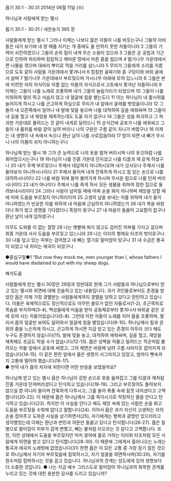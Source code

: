 욥기 30:1 - 30:31 
2014년 06월 11일 (수)

하나님과 사람에게 받는 멸시



욥기 30:1 - 30:31 / 새찬송가 365 장


사람들에게 받는 멸시 
1 그러나 이제는 나보다 젊은 자들이 나를 비웃는구나 그들의 아비들은 내가 보기에 내 양 떼를 지키는 개 중에도 둘 만하지 못한 자들이니라 2 그들의 기력이 쇠잔하였으니 그들의 손의 힘이 내게 무슨 소용이 있으랴 3 그들은 곧 궁핍과 기근으로 인하여 파리하며 캄캄하고 메마른 땅에서 마른 흙을 씹으며 4 떨기나무 가운데에서 짠 나물을 꺾으며 대싸리 뿌리로 먹을 거리를 삼느니라 5 무리가 그들에게 소리를 지름으로 도둑 같이 사람들 가운데에서 쫓겨나서 6 침침한 골짜기와 흙 구덩이와 바위 굴에서 살며 7 떨기나무 가운데에서 부르짖으며 가시나무 아래에 모여 있느니라 8 그들은 본래 미련한 자의 자식이요 이름 없는 자들의 자식으로서 고토에서 쫓겨난 자들이니라 9 이제는 그들이 나를 노래로 조롱하며 내가 그들의 놀림거리가 되었으며 10 그들이 나를 미워하여 멀리 하고 서슴지 않고 내 얼굴에 침을 뱉는도다 11 이는 하나님이 내 활시위를 늘어지게 하시고 나를 곤고하게 하심으로 무리가 내 앞에서 굴레를 벗었음이니라 12 그들이 내 오른쪽에서 일어나 내 발에 덫을 놓으며 나를 대적하여 길을 에워싸며 13 그들이 내 길을 헐고 내 재앙을 재촉하는데도 도울 자가 없구나 14 그들은 성을 파괴하고 그 파괴한 가운데로 몰려드는 것 같이 내게로 달려드니 15 순식간에 공포가 나를 에워싸고 그들이 내 품위를 바람 같이 날려 버리니 나의 구원은 구름 같이 지나가 버렸구나 16 이제는 내 생명이 내 속에서 녹으니 환난 날이 나를 사로잡음이라 17 밤이 되면 내 뼈가 쑤시니 나의 아픔이 쉬지 아니하는구나

하나님께 받는 멸시 
18 그가 큰 능력으로 나의 옷을 떨쳐 버리시며 나의 옷깃처럼 나를 휘어잡으시는구나 19 하나님이 나를 진흙 가운데 던지셨고 나를 티끌과 재 같게 하셨구나 20 내가 주께 부르짖으나 주께서 대답하지 아니하시오며 내가 섰사오나 주께서 나를 돌아보지 아니하시나이다 21 주께서 돌이켜 내게 잔혹하게 하시고 힘 있는 손으로 나를 대적하시나이다 22 나를 바람 위에 들어 불려가게 하시며 무서운 힘으로 나를 던져 버리시나이다 23 내가 아나이다 주께서 나를 죽게 하사 모든 생물을 위하여 정한 집으로 돌려보내시리이다 24 그러나 사람이 넘어질 때에 어찌 손을 펴지 아니하며 재앙을 당할 때에 어찌 도움을 부르짖지 아니하리이까 25 고생의 날을 보내는 자를 위하여 내가 울지 아니하였는가 빈궁한 자를 위하여 내 마음에 근심하지 아니하였는가 26 내가 복을 바랐더니 화가 왔고 광명을 기다렸더니 흑암이 왔구나 27 내 마음이 들끓어 고요함이 없구나 환난 날이 내게 임하였구나

아무도 도와줄 이 없는 절망
28 나는 햇볕에 쬐지 않고도 검어진 피부를 가지고 걸으며 회중 가운데 서서 도움을 부르짖고 있느니라 29 나는 이리의 형제요 타조의 벗이로구나 30 나를 덮고 있는 피부는 검어졌고 내 뼈는 열기로 말미암아 탔구나 31 내 수금은 통곡이 되었고 내 피리는 애곡이 되었구나


●중심구절●1 “But now they mock me, men younger than I, whose fathers I would have disdained to put with my sheep dogs.

해석도움





사람들에게 받는 멸시
30장은 29장과 정반대로 현재 그가 사람들과 하나님으로부터 받고 있는 멸시와 외면에 대해 진술하고 있는 내용입니다. 과거 귀인들로부터도 존경을 받았던 욥은 이제 가장 경멸받는 사람들에게까지 경멸을 당하고 있다고 한탄하고 있습니다. 이들은 육체적으로도 정신적으로도 아무런 쓸모가 없던 자들로서(1-2), 초근목피로 목숨을 부지하며(3-4), 백성들에게 미움을 받아 공동체로부터 쫓겨나서 바위굴 같은 곳에 모여 사는 자들이었습니다(5-8). 그런데 이런 자들이 노래를 지어 욥을 조롱하며, 멀리서 욥의 얼굴만 보여도 달려와서 얼굴에 침을 뱉었습니다(9-10). 하나님께서 힘과 권위의 줄을 느슨하게 하시고, 곤고하게 하시면 지금 받고 있는 존경이 아무리 크다 해도 누구도 존경하지 않습니다(11), 발에 덫을 놓고, 대적하여 에워싸며, 길을 헐고, 재앙을 재촉해도 조금도 막을 수가 없습니다(12-13). 욥은 성벽을 허물고 밀려드는 적군처럼 몰려오는 저들 앞에서 공포에 싸였고, 그의 체면은 바람에 날려 구름 사라지듯 없어지게 되었습니다(14-15). 이 같은 환란 앞에서 욥은 생명이 사그라지고 있었고, 밤마다 뼛속까지 고통에 떨어야 했습니다(16-17).      
● 만약 내가 욥의 처지에 처한다면 어떤 반응을 보였을까요?

하나님께 받고 있는 멸시 
욥은 하나님이 강한 손으로 옷을 움켜잡고 그를 티끌과 재처럼 진흙 가운데 던져버리셨다고 탄식하고 있습니다(18-19). 그리고 부르짖어도 돌아보지 않으실 뿐 아니라 돌이켜 잔혹하게 다루시고, 그를 들어 폭풍 속에 힘껏 내치셨다고 고백합니다(20-22). 이 때문에 욥은 하나님께서 그를 죽이시기로 작정하신 줄을 안다고 탄식하고 있습니다(23). 하지만 이 사실을 안다고 해도 재앙 속에 있는 사람은 손을 펴고 도움을 부르짖을 수밖에 없다고 말합니다(24). 이어서 욥은 과거 자신이 고생하는 자의 손을 잡아주고 도와준 사실을 상기하면서(25), 자기에게는 행복과 광명만 있으리라고 생각했었는데 이제는 환난과 번민과 의문만 들끓고 있다고 탄식합니다(26-27). 욥은 질병으로 말미암아 피부가 검게 변했고, 뼈는 불처럼 타오르는 것 같다고 고백합니다. 또한, 이런 상태에서 도움을 부르짖지만 마치 광야에 홀로 거하는 이리와 타조처럼 모든 사람에게 외면을 받고 있다고 탄식합니다(28-30). 이 때문에 그에게서 흘러나오는 노래는 통곡과 애곡의 노래밖에 없었습니다(31) 한편 욥은 이 모든 고통 중 가장 참기 힘든 것으로 하나님께서 자기의 부르짖음에 침묵하시고, 자기 얼굴을 외면하시며(30:20), 자기를 원수처럼 핍박하시는 것을 꼽고 있습니다. 하나님과의 관계는 성도에게 있어 생명보다 더 소중한 것입니다. 
● 나는 지금 예수 그리스도로 말미암아 하나님과의 화목한 관계를 누리고 있는 것에 대한 충분한 감사를 드리고 있습니까?